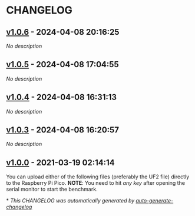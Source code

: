 # CHANGELOG

## [v1.0.6](https://github.com/protik09/CoreMark-RP2040/releases/tag/v1.0.6) - 2024-04-08 20:16:25

*No description*

## [v1.0.5](https://github.com/protik09/CoreMark-RP2040/releases/tag/v1.0.5) - 2024-04-08 17:04:55

*No description*

## [v1.0.4](https://github.com/protik09/CoreMark-RP2040/releases/tag/v1.0.4) - 2024-04-08 16:31:13

*No description*

## [v1.0.3](https://github.com/protik09/CoreMark-RP2040/releases/tag/v1.0.3) - 2024-04-08 16:20:57

*No description*

## [v1.0.0](https://github.com/protik09/CoreMark-RP2040/releases/tag/v1.0.0) - 2021-03-19 02:14:14

You can upload either of the following files (preferably the UF2 file) directly to the Raspberry Pi Pico. 
**NOTE**: You need to hit *any key* after opening the serial monitor to start the benchmark.

\* *This CHANGELOG was automatically generated by [auto-generate-changelog](https://github.com/BobAnkh/auto-generate-changelog)*
